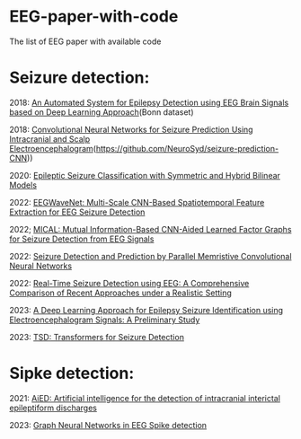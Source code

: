 # EEG-paper-with-code
The list of EEG paper with available code

Seizure detection:
======
2018: [An Automated System for Epilepsy Detection using EEG Brain Signals based on Deep Learning Approach](https://github.com/MathieuLaksh/eeg_epilepsy_conv1d)(Bonn dataset)

2018: [Convolutional Neural Networks for Seizure Prediction Using Intracranial and Scalp Electroencephalogram](https://github.com/SMorettini/CNNs-on-CHB-MIT)(https://github.com/NeuroSyd/seizure-prediction-CNN))


2020: [Epileptic Seizure Classification with Symmetric and Hybrid Bilinear Models](https://github.com/NeuroSyd/Epileptic-Seizure-Classification)

2022: [EEGWaveNet: Multi-Scale CNN-Based Spatiotemporal Feature Extraction for EEG Seizure Detection](https://github.com/IoBT-VISTEC/EEGWaveNet)

2022; [MICAL: Mutual Information-Based CNN-Aided Learned Factor Graphs for Seizure Detection from EEG Signals](https://github.com/bsalafia/CNN-Aided-Factor-Graphs-with-Estimated-Mutual-Information-Features-for-Seizure-Detection-MICAL)

2022: [Seizure Detection and Prediction by Parallel Memristive Convolutional Neural Networks](https://github.com/coreylammie/Memristive-Seizure-Detection-and-Prediction-by-Parallel-Convolutional-Neural-Networks)

2022: [Real-Time Seizure Detection using EEG: A Comprehensive Comparison of Recent Approaches under a Realistic Setting](https://github.com/AITRICS/EEG_real_time_seizure_detection)

2023: [A Deep Learning Approach for Epilepsy Seizure Identification using Electroencephalogram Signals: A Preliminary Study](https://codeocean.com/capsule/1270271/tree/v1)

2023: [TSD: Transformers for Seizure Detection](https://codeocean.com/capsule/9806147/tree/v1)

Sipke detection:
======
2021: [AiED: Artificial intelligence for the detection of intracranial interictal epileptiform discharges](https://github.com/ecoglab/aied)

2023: [Graph Neural Networks in EEG Spike detection](https://github.com/ahmedmohammed107/GNNs_EEG_Spike_Detection-)
